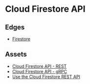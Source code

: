 # Cloud Firestore API

## Edges
- [Firestore](../solutions/solution_firestore.md)

## Assets
- [Cloud Firestore API - REST](https://firebase.google.com/docs/firestore/reference/rest)
- [Cloud Firestore API - gRPC](https://firebase.google.com/docs/firestore/reference/rpc)
- [Use the Cloud Firestore REST API](https://firebase.google.com/docs/firestore/use-rest-api)